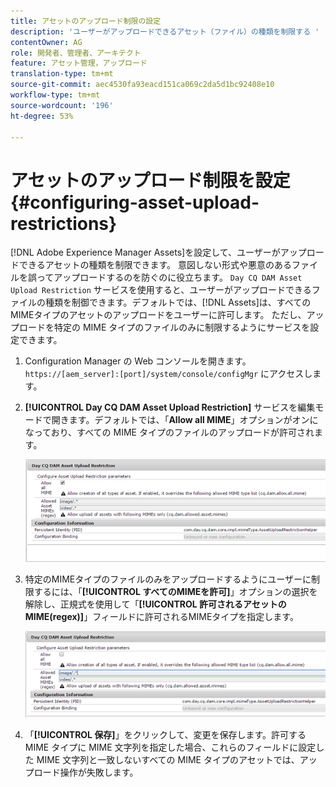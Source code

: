 ```yaml
---
title: アセットのアップロード制限の設定
description: 'ユーザーがアップロードできるアセット（ファイル）の種類を制限する '
contentOwner: AG
role: 開発者、管理者、アーキテクト
feature: アセット管理，アップロード
translation-type: tm+mt
source-git-commit: aec4530fa93eacd151ca069c2da5d1bc92408e10
workflow-type: tm+mt
source-wordcount: '196'
ht-degree: 53%

---
```



# アセットのアップロード制限を設定{#configuring-asset-upload-restrictions}

[!DNL Adobe Experience Manager Assets]を設定して、ユーザーがアップロードできるアセットの種類を制限できます。 意図しない形式や悪意のあるファイルを誤ってアップロードするのを防ぐのに役立ちます。 `Day CQ DAM Asset Upload Restriction` サービスを使用すると、ユーザーがアップロードできるファイルの種類を制御できます。デフォルトでは、[!DNL Assets]は、すべてのMIMEタイプのアセットのアップロードをユーザーに許可します。 ただし、アップロードを特定の MIME タイプのファイルのみに制限するようにサービスを設定できます。

1. Configuration Manager の Web コンソールを開きます。`https://[aem_server]:[port]/system/console/configMgr` にアクセスします。
1. **[!UICONTROL Day CQ DAM Asset Upload Restriction]** サービスを編集モードで開きます。デフォルトでは、「**Allow all MIME**」オプションがオンになっており、すべての MIME タイプのファイルのアップロードが許可されます。

   ![chlimage_1-378](assets/chlimage_1-378.png)

1. 特定のMIMEタイプのファイルのみをアップロードするようにユーザーに制限するには、「**[!UICONTROL すべてのMIMEを許可]**」オプションの選択を解除し、正規式を使用して「**[!UICONTROL 許可されるアセットのMIME(regex)]**」フィールドに許可されるMIMEタイプを指定します。

   ![chlimage_1-379](assets/chlimage_1-379.png)

1. 「**[!UICONTROL 保存]**」をクリックして、変更を保存します。許可する MIME タイプに MIME 文字列を指定した場合、これらのフィールドに設定した MIME 文字列と一致しないすべての MIME タイプのアセットでは、アップロード操作が失敗します。
